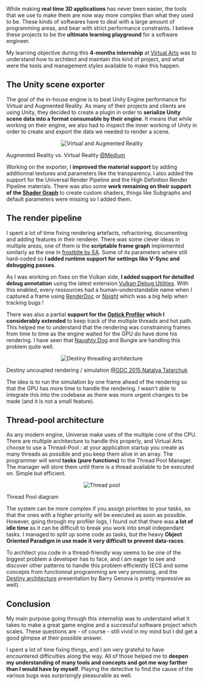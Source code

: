 While making **real time 3D applications** has never been easier, the tools that we use to make them are now way more complex than what they used to be. These kinds of softwares have to deal with a large amount of programming areas, and bear with strict performance constraints. I believe these projects to be the **ultimate learning playground** for a software engineer.

My learning objective during this **4-months internship** at [Virtual Arts](https://www.virtualarts.co.uk/) was to understand how to architect and maintain this kind of project, and what were the tools and management styles available to make this happen.

## The Unity scene exporter

The goal of the in-house engine is to beat Unity Engine performance for Virtual and Augmented Reality. As many of their projects and clients are using Unity, they decided to create a plugin in order to **serialize Unity scene data into a format consumable by their engine**. It means that while working on their engine, we also had to inspect the inner working of Unity in order to create and export the data we needed to render a scene.

<p style="text-align:center">
    <img src="/img/universe-engine/ar-vr.png" alt="Virtual and Augmented Reality" loading=lazy/>
    <figcaption>Augmented Reality vs. Virtual Reality <a href="https://medium.com/@arstudioz11/augmented-reality-vs-virtual-reality-8b3502e63637">@Medium</a></figcaption>
</p>

Working on the exporter, I **improved the material support** by adding additionnal textures and parameters like the transparency. I also added the support for the Universal Render Pipeline and the High Definition Render Pipeline materials. There was also some **work remaining on their support of the [Shader Graph](https://unity.com/fr/shader-graph)** to create custom shaders, things like Subgraphs and default parameters were missing so I added them.

## The render pipeline

I spent a lot of time fixing rendering artefacts, refractoring, documenting and adding features in their renderer. There was some clever ideas in multiple areas, one of them is the **scriptable frame graph** implemented similarly as the one in [frostbite by EA](https://www.gdcvault.com/play/1024612/FrameGraph-Extensible-Rendering-Architecture-in). Some of its parameters where still hard-coded so **I added runtime support for settings like V-Sync and debugging passes**.

As I was working on fixes on the Vulkan side, **I added support for detailled debug annotation** using the latest extension [Vulkan Debug Utilities](https://www.lunarg.com/wp-content/uploads/2018/05/Vulkan-Debug-Utils_05_18_v1.pdf). With this enabled, every ressources had a human-understandable name when I captured a frame using [RenderDoc](https://renderdoc.org/) or [Nsight](https://developer.nvidia.com/nsight-graphics) which was a big help when tracking bugs ! 

There was also a partial **support for the [Optick Profiler](https://optick.dev/) which I considerably extended** to keep track of the multiple threads and hot path. This helped me to understand that the rendering was constraining frames from time to time as the engine waited for the GPU do have done his rendering. I have seen that [Naughty Dog](https://www.gdcvault.com/play/1022186/Parallelizing-the-Naughty-Dog-Engine) and Bungie are handling this problem quite well.

<p style="text-align:center">
    <img src="/img/universe-engine/destiny-threads.png" alt="Destiny threading architecture" loading=lazy/>
    <figcaption>Destiny uncoupled rendering / simulation <a href="http://advances.realtimerendering.com/destiny/gdc_2015/Tatarchuk_GDC_2015__Destiny_Renderer_web.pdf">@GDC 2015  Natalya Tatarchuk</a></figcaption>
</p>

The idea is to run the simulation by one frame ahead of the rendering so that the GPU has more time to handle the rendering. I wasn't able to integrate this into the codebase as there was more urgent changes to be made (and it is not a small feature).

## Thread-pool architecture

As any modern engine, Universe make uses of the multiple core of the CPU. There are multiple architecture to handle this properly, and Virtual Arts choose to use a Thread-Pool : at your application startup you create as many threads as possible and you keep them alive in an array. The programmer will send **tasks (pure functions)** to the Thread Pool Manager. The manager will store them until there is a thread available to be executed on. Simple but efficient.

<p style="text-align:center">
    <img src="/img/universe-engine/thread-pool.png" alt="Thread pool" loading=lazy/>
    <figcaption>Thread Pool diagram</figcaption>
</p>

The system can be more complex if you assign priorities to your tasks, so that the ones with a higher priority will be executed as soon as possible. However, going through my profiler logs, I found out that there was **a lot of idle time** as it can be difficult to break you work into small independant tasks. I managed to split up some code as tasks, but the heavy **Object Oriented Paradigm in use made it very difficult to prevent data-races**. 

To architect you code in a thread-friendly way seems to be one of the biggest problem a developer has to face, and I am eager to see and discover other patterns to handle this problem efficiently (ECS and some concepts from functionnal programming are very promising, and the [Destiny architecture](https://www.youtube.com/watch?v=v2Q_zHG3vqg) presentation by Barry Genova is pretty impressive as well).

## Conclusion

My main purpose going through this internship was to understand what it takes to make a great game engine and a successful software project which scales. These questions are - of course - still vivid in my mind but I did get a good glimpse at their possible answer.

I spent a lot of time fixing things, and I am very grateful to have encountered difficulties along the way. All of those helped me to **deepen my understanding of many tools and concepts and got me way farther than I would have by myself**. Playing the detective to find the cause of the various bugs was surprisingly pleasurable as well.
